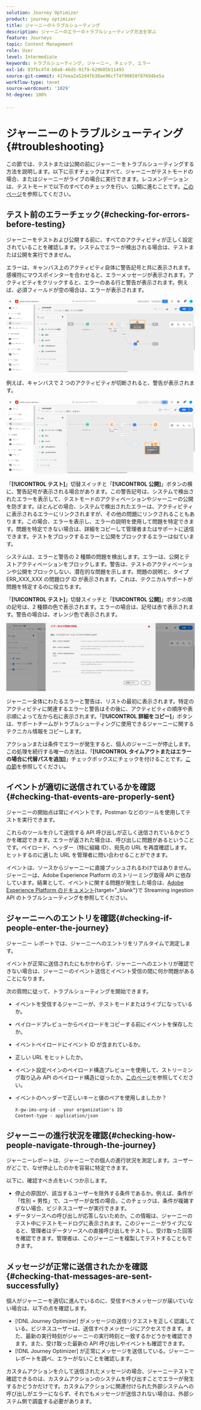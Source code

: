 ```yaml
---
solution: Journey Optimizer
product: journey optimizer
title: ジャーニーのトラブルシューティング
description: ジャーニーのエラーのトラブルシューティング方法を学ぶ
feature: Journeys
topic: Content Management
role: User
level: Intermediate
keywords: トラブルシューティング, ジャーニー, チェック, エラー
exl-id: 03fbc4f4-b0a8-46d5-91f9-620685b11493
source-git-commit: 417eea2a52d4fb38ae96cf74f90658f87694be5a
workflow-type: tm+mt
source-wordcount: '1029'
ht-degree: 100%

---
```


# ジャーニーのトラブルシューティング{#troubleshooting}

この節では、テストまたは公開の前にジャーニーをトラブルシューティングする方法を説明します。以下に示すチェックはすべて、ジャーニーがテストモードの場合、またはジャーニーがライブの場合に実行できます。レコメンデーションは、テストモードで以下のすべてのチェックを行い、公開に進むことです。[このページ](../building-journeys/testing-the-journey.md)を参照してください。

## テスト前のエラーチェック{#checking-for-errors-before-testing}

ジャーニーをテストおよび公開する前に、すべてのアクティビティが正しく設定されていることを確認します。システムでエラーが検出される場合は、テストまたは公開を実行できません。

エラーは、キャンバス上のアクティビティ自体に警告記号と共に表示されます。感嘆符にマウスポインターを合わせると、エラーメッセージが表示されます。アクティビティをクリックすると、エラーのある行と警告が表示されます。例えば、必須フィールドが空の場合は、エラーが表示されます。

![](assets/journey63.png)

例えば、キャンバスで 2 つのアクティビティが切断されると、警告が表示されます。

![](assets/canvas-disconnected.png)

「**[!UICONTROL テスト]**」切替スイッチと「**[!UICONTROL 公開]**」ボタンの横に、警告記号が表示される場合があります。この警告記号は、システムで検出されたエラーを表示して、テストモードのアクティベーションやジャーニーの公開を防ぎます。ほとんどの場合、システムで検出されたエラーは、アクティビティに表示されるエラーにリンクされますが、その他の問題にリンクされることもあります。この場合、エラーを表示し、エラーの説明を使用して問題を特定できます。問題を特定できない場合は、詳細をコピーして管理者またはサポートに送信できます。テストをブロックするエラーと公開をブロックするエラーは似ています。

システムは、エラーと警告の 2 種類の問題を検出します。エラーは、公開とテストアクティベーションをブロックします。警告は、テストのアクティベーションや公開をブロックしない、潜在的な問題を示します。問題の説明と、タイプ ERR_XXX_XXX の問題ログ ID が表示されます。これは、テクニカルサポートが問題を特定するのに役立ちます。

「**[!UICONTROL テスト]**」切替スイッチと「**[!UICONTROL 公開]**」ボタンの隣の記号は、2 種類の色で表示されます。エラーの場合は、記号は赤で表示されます。警告の場合は、オレンジ色で表示されます。

![](assets/journey75.png)

ジャーニー全体にわたるエラーと警告は、リストの最初に表示されます。特定のアクティビティに関連するエラーと警告はその後に、アクティビティの順序や表示順によって左から右に表示されます。「**[!UICONTROL 詳細をコピー]**」ボタンは、サポートチームがトラブルシューティングに使用できるジャーニーに関するテクニカル情報をコピーします。

アクションまたは条件でエラーが発生すると、個人のジャーニーが停止します。この処理を続行する唯一の方法は、「**[!UICONTROL タイムアウトまたはエラーの場合に代替パスを追加]**」チェックボックスにチェックを付けることです。[この節](../building-journeys/using-the-journey-designer.md#paths)を参照してください。

## イベントが適切に送信されているかを確認{#checking-that-events-are-properly-sent}

ジャーニーの開始点は常にイベントです。Postman などのツールを使用してテストを実行できます。

これらのツールを介して送信する API 呼び出しが正しく送信されているかどうかを確認できます。エラーが返された場合は、呼び出しに問題があるということです。ペイロード、ヘッダー（特に組織 ID）、宛先の URL を再度確認します。ヒットするのに適した URL を管理者に問い合わせることができます。

イベントは、ソースからジャーニーに直接プッシュされるわけではありません。ジャーニーは、Adobe Experience Platform のストリーミング取得 API に依存しています。結果として、イベントに関する問題が発生した場合は、[Adobe Experience Platform のドキュメント](https://experienceleague.adobe.com/docs/experience-platform/ingestion/streaming/troubleshooting.html?lang=ja){target="_blank"}で Streaming ingestion API のトラブルシューティングを参照してください。

## ジャーニーへのエントリを確認{#checking-if-people-enter-the-journey}

ジャーニー レポートでは、ジャーニーへのエントリをリアルタイムで測定します。

イベントが正常に送信されたにもかかわらず、ジャーニーへのエントリが確認できない場合は、ジャーニーのイベント送信とイベント受信の間に何か問題があることになります。

次の質問に従って、トラブルシューティングを開始できます。

* イベントを受信するジャーニーが、テストモードまたはライブになっているか。
* ペイロードプレビューからペイロードをコピーする前にイベントを保存したか。
* イベントペイロードにイベント ID が含まれているか。
* 正しい URL をヒットしたか。
* イベント設定ペインのペイロード構造プレビューを使用して、ストリーミング取り込み API のペイロード構造に従ったか。[このページ](../event/about-creating.md#preview-the-payload)を参照してください。
* イベントのヘッダーで正しいキーと値のペアを使用しましたか？

  ```
  X-gw-ims-org-id - your organization's ID
  Content-type - application/json
  ```

## ジャーニーの進行状況を確認{#checking-how-people-navigate-through-the-journey}

ジャーニーレポートは、ジャーニーでの個人の進行状況を測定します。ユーザーがどこで、なぜ停止したのかを容易に特定できます。

以下に、確認すべき点をいくつか示します。

* 停止の原因が、該当するユーザーを除外する条件であるか。例えば、条件が「性別 = 男性」で、ユーザーが女性の場合。このチェックは、条件が複雑すぎない場合、ビジネスユーザーが実行できます。
* データソースへの呼び出しが応答しないためか。この情報は、ジャーニーのテスト中にテストモードログに表示されます。このジャーニーがライブになると、管理者はデータソースへの直接呼び出しをテストし、受け取った回答を確認できます。管理者は、このジャーニーを複製してテストすることもできます。

## メッセージが正常に送信されたかを確認{#checking-that-messages-are-sent-successfully}

個人がジャーニーを適切に進んでいるのに、受信すべきメッセージが届いていない場合は、以下の点を確認します。

* [!DNL Journey Optimizer] がメッセージの送信リクエストを正しく認識している。ビジネスユーザーは、送信すべきメッセージにアクセスできます。また、最新の実行時刻がジャーニーの実行時刻と一致するかどうかを確認できます。また、受け取った最新の API 呼び出しやイベントも確認できます。
* [!DNL Journey Optimizer] が正常にメッセージを送信している。ジャーニーレポートを調べ、エラーがないことを確認します。

カスタムアクションを介して送信されたメッセージの場合、ジャーニーテストで確認できるのは、カスタムアクションのシステムを呼び出すことでエラーが発生するかどうかだけです。カスタムアクションに関連付けられた外部システムへの呼び出しがエラーにならず、それでもメッセージが送信されない場合は、外部システム側で調査する必要があります。
